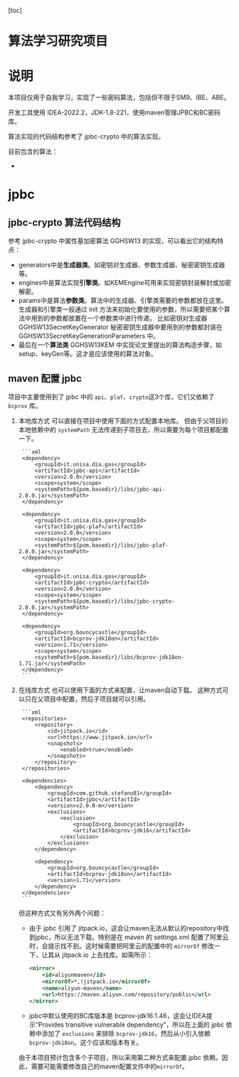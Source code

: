 
[toc]

# 算法学习研究项目

# 说明

本项目仅用于自我学习，实现了一些密码算法，包括但不限于SM9、IBE、ABE。

开发工具使用 IDEA-2022.2，JDK-1.8-221，使用maven管理JPBC和BC密码库。

算法实现的代码结构参考了 jpbc-crypto 中的算法实现。

目前包含的算法：

- 

# jpbc

## jpbc-crypto 算法代码结构

参考 jpbc-crypto 中属性基加密算法 GGHSW13 的实现，可以看出它的结构特点：

- generators中是**生成器类**。如密钥对生成器、参数生成器、秘密密钥生成器等。
- engines中是算法实现**引擎类**。如KEMEngine可用来实现密钥封装解封或加密解密。
- params中是算法**参数类**。算法中的生成器、引擎类需要的参数都放在这里。
  生成器和引擎类一般通过 init 方法来初始化要使用的参数，所以需要把某个算法中用到的参数都放置在一个参数类中进行传递。
  比如密钥对生成器 GGHSW13SecretKeyGenerator 秘密密钥生成器中要用到的参数都封装在 GGHSW13SecretKeyGenerationParameters 中。 
- 最后在一个**算法类** GGHSW13KEM 中实现论文里提出的算法构造步骤，如 setup、keyGen等。这才是应该使用的算法对象。

## maven 配置 jpbc

项目中主要使用到了 jpbc 中的 `api`、`plaf`、`crypto`这3个库，它们又依赖了 `bcprov` 库。

1. 本地库方式
   可以直接在项目中使用下面的方式配置本地库。
   但由于父项目的本地依赖中的 `systemPath` 无法传递到子项目去，所以需要为每个项目都配置一下。

        ```xml
        <dependency>
            <groupId>it.unisa.dia.gas</groupId>
            <artifactId>jpbc-api</artifactId>
            <version>2.0.0</version>
            <scope>system</scope>
            <systemPath>${pom.basedir}/libs/jpbc-api-2.0.0.jar</systemPath>
        </dependency>

        <dependency>
            <groupId>it.unisa.dia.gas</groupId>
            <artifactId>jpbc-plaf</artifactId>
            <version>2.0.0</version>
            <scope>system</scope>
            <systemPath>${pom.basedir}/libs/jpbc-plaf-2.0.0.jar</systemPath>
        </dependency>

        <dependency>
            <groupId>it.unisa.dia.gas</groupId>
            <artifactId>jpbc-crypto</artifactId>
            <version>2.0.0</version>
            <scope>system</scope>
            <systemPath>${pom.basedir}/libs/jpbc-crypto-2.0.0.jar</systemPath>
        </dependency>

        <dependency>
            <groupId>org.bouncycastle</groupId>
            <artifactId>bcprov-jdk18on</artifactId>
            <version>1.71</version>
            <scope>system</scope>
            <systemPath>${pom.basedir}/libs/bcprov-jdk18on-1.71.jar</systemPath>
        </dependency>
        ```

2. 在线库方式
   也可以使用下面的方式来配置，让maven自动下载。
   这种方式可以只在父项目中配置，然后子项目就可以引用。

        ```xml
        <repositories>
            <repository>
                <id>jitpack.io</id>
                <url>https://www.jitpack.io</url>
                <snapshots>
                    <enabled>true</enabled>
                </snapshots>
            </repository>
        </repositories>

        <dependencies>
            <dependency>
                <groupId>com.github.stefano81</groupId>
                <artifactId>jpbc</artifactId>
                <version>v2.0.0-m</version>
                <exclusions>
                    <exclusion>
                        <groupId>org.bouncycastle</groupId>
                        <artifactId>bcprov-jdk16</artifactId>
                    </exclusion>
                </exclusions>
            </dependency>

            <dependency>
                <groupId>org.bouncycastle</groupId>
                <artifactId>bcprov-jdk18on</artifactId>
                <version>1.71</version>
            </dependency>
        </dependencies>
        ```

   但这种方式又有另外两个问题：

   - 由于 jpbc 引用了 jitpack.io，这会让maven无法从默认的repository中找到jpbc，所以无法下载。特别是在 maven 的 settings.xml 配置了阿里云时，会提示找不到。这时候需要把阿里云的配置中的 `mirrorOf` 修改一下，让其从 jitpack.io 上去找库。如需所示：

        ```xml
        <mirror>
            <id>aliyunmaven</id>
            <mirrorOf>*,!jitpack.io</mirrorOf>
            <name>aliyun-maven</name>
            <url>https://maven.aliyun.com/repository/public</url>
        </mirror>
        ```

   - jpbc中默认使用的BC库版本是 bcprov-jdk16:1.46，这会让IDEA提示“Provides transitive vulnerable dependency”，所以在上面的 jpbc 依赖中添加了 `exclusions` 来排除 `bcprov-jdk16`，然后从小引入依赖 `bcprov-jdk18on`。这个应该和版本有关。

   由于本项目预计包含多个子项目，所以采用第二种方式来配置 jpbc 依赖。因此，需要可能需要修改自己的maven配置文件中的`mirrorOf`。

